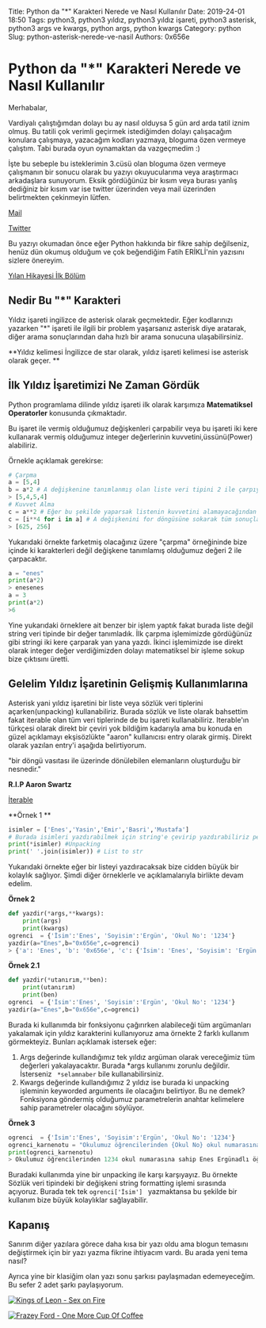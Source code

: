 Title: Python da "*" Karakteri Nerede ve Nasıl Kullanılır
Date: 2019-24-01 18:50
Tags: python3, python3 yıldız, python3 yıldız işareti, python3 asterisk, python3 args ve kwargs, python args, python kwargs
Category: python
Slug: python-asterisk-nerede-ve-nasil
Authors: 0x656e


# Python da "*" Karakteri Nerede ve Nasıl Kullanılır

Merhabalar,

Vardiyalı çalıştığımdan dolayı bu ay nasıl olduysa 5 gün ard arda tatil iznim olmuş. Bu tatili çok verimli geçirmek istediğimden dolayı çalışacağım konulara çalışmaya, yazacağım kodları yazmaya, bloguma özen vermeye çalıştım. Tabi burada oyun oynamaktan da vazgeçmedim :)



İşte bu sebeple bu isteklerimin 3.cüsü olan bloguma özen vermeye çalışmanın bir sonucu olarak bu yazıyı okuyucularıma veya araştırmacı arkadaşlara sunuyorum. Eksik gördüğünüz bir kısım veya burası yanlış dediğiniz bir kısım var ise twitter üzerinden veya mail üzerinden belirtmekten çekinmeyin lütfen.

[Mail](mailto:info@enesergun.net)

[Twitter](twitter.com/0x656e)

Bu yazıyı okumadan önce eğer Python hakkında bir fikre sahip değilseniz, henüz dün okumuş olduğum ve çok beğendiğim Fatih ERİKLİ'nin yazısını sizlere önereyim.



[Yılan Hikayesi İlk Bölüm](https://medium.com/@fthrkl/y%C4%B1lan-hikayesi-i%CC%87lk-b%C3%B6l%C3%BCm-869f212bb1a2)





## Nedir Bu "*"  Karakteri

Yıldız işareti ingilizce de asterisk olarak geçmektedir. Eğer kodlarınızı yazarken "*" işareti ile ilgili bir problem yaşarsanız asterisk diye aratarak, diğer arama sonuçlarından daha hızlı bir arama sonucuna ulaşabilirsiniz.

**Yıldız kelimesi İngilizce de star olarak, yıldız işareti kelimesi ise asterisk olarak geçer. **



## İlk Yıldız İşaretimizi Ne Zaman Gördük

Python programlama dilinde yıldız işareti ilk olarak karşımıza **Matematiksel Operatorler** konusunda çıkmaktadır.

Bu işaret ile vermiş olduğumuz değişkenleri çarpabilir veya bu işareti iki kere kullanarak vermiş olduğumuz integer değerlerinin kuvvetini,üssünü(Power) alabiliriz.

Örnekle açıklamak gerekirse:

```python
# Çarpma
a = [5,4]
b = a*2 # A değişkenine tanımlanmış olan liste veri tipini 2 ile çarpıyoruz.
> [5,4,5,4]
# Kuvvet Alma
c = a**2 # Eğer bu şekilde yaparsak listenin kuvvetini alamayacağından dolayı bizlere zaten hata verecektir.
c = [i**4 for i in a] # A değişkenini for döngüsüne sokarak tüm sonuçları c değişkenine atadım.
> [625, 256]
```

Yukarıdaki örnekte  farketmiş olacağınız üzere "çarpma" örneğininde bize içinde ki karakterleri değil değişkene tanımlamış olduğumuz değeri 2 ile çarpacaktır. 

```python
a = "enes"
print(a*2)
> enesenes
a = 3
print(a*2)
>6
```

Yine yukarıdaki örneklere ait benzer bir işlem yaptık fakat burada liste değil string veri tipinde bir değer tanımladık. İlk çarpma işlemimizde gördüğünüz gibi stringi iki kere çarparak yan yana yazdı. İkinci işlemimizde ise direkt olarak integer değer verdiğimizden dolayı matematiksel bir işleme sokup bize çıktısını üretti.



## Gelelim Yıldız İşaretinin Gelişmiş Kullanımlarına

Asterisk yani yıldız işaretini bir liste veya sözlük veri tiplerini açarken(unpacking) kullanabiliriz. Burada sözlük ve liste olarak bahsettim fakat iterable olan tüm veri tiplerinde de bu işareti kullanabiliriz. Iterable'ın türkçesi olarak direkt bir çeviri yok bildiğim kadarıyla ama bu konuda en güzel açıklamayı ekşisözlükte "aaron" kullanıcısı entry olarak girmiş. Direkt olarak yazılan entry'i aşağıda belirtiyorum.

"bir döngü vasıtası ile üzerinde dönülebilen elemanların oluşturduğu bir nesnedir."

**R.I.P Aaron Swartz**

[İterable](https://eksisozluk.com/iterable--5154245)



**Örnek 1 **

```python
isimler = ['Enes','Yasin','Emir','Basri','Mustafa']
# Burada isimleri yazdırabilmek için string'e çevirip yazdırabiliriz pek tabii fakat konumuz "*" ve bu yolun pekte efektif olduğu söylenemez.
print(*isimler) #Unpacking 
print(' '.join(isimler)) # List to str
```



Yukarıdaki örnekte eğer bir listeyi yazdıracaksak bize cidden büyük bir kolaylık sağlıyor. Şimdi diğer örneklerle ve açıklamalarıyla birlikte devam edelim.

**Örnek 2**

```python
def yazdir(*args,**kwargs):
    print(args)
    print(kwargs)
ogrenci  = {'İsim':'Enes', 'Soyisim':'Ergün', 'Okul No': '1234'}
yazdir(a="Enes",b="0x656e",c=ogrenci)
> {'a': 'Enes', 'b': '0x656e', 'c': {'İsim': 'Enes', 'Soyisim': 'Ergün', 'Okul No': '1234'}}
```

**Örnek 2.1**

```python
def yazdir(*utanırım,**ben):
    print(utanırım)
    print(ben)
ogrenci  = {'İsim':'Enes', 'Soyisim':'Ergün', 'Okul No': '1234'}
yazdir(a="Enes",b="0x656e",c=ogrenci)
```



Burada ki kullanımda bir fonksiyonu çağırırken alabileceği tüm argümanları yakalamak için yıldız karakterini kullanıyoruz ama örnekte 2 farklı kullanım görmekteyiz. Bunları açıklamak istersek eğer:

1. Args değerinde kullandığımız tek yıldız argüman olarak vereceğimiz tüm değerleri yakalayacaktır. Burada *args kullanımı zorunlu değildir. İsterseniz ` *selamnaber`  bile kullanabilirsiniz. 
2. Kwargs değerinde kullandığımız 2 yıldız ise burada ki unpacking işleminin keyworded arguments ile olacağını belirtiyor. Bu ne demek? Fonksiyona göndermiş olduğumuz parametrelerin anahtar kelimelere sahip parametreler olacağını söylüyor.



**Örnek 3**

```python
ogrenci  = {'İsim':'Enes', 'Soyisim':'Ergün', 'Okul No': '1234'}
ogrenci_karnenotu = "Okulumuz öğrencilerinden {Okul No} okul numarasına sahip {İsim} {Soyisim} adlı öğrenci mezun olmaya hak kazanmıştır.".format(**ogrenci)
print(ogrenci_karnenotu)
> Okulumuz öğrencilerinden 1234 okul numarasına sahip Enes Ergünadlı öğrenci mezun olmaya hak kazanmıştır.
```

Buradaki kullanımda yine bir unpacking ile karşı karşıyayız. Bu örnekte Sözlük veri tipindeki bir değişkeni string formatting işlemi sırasında açıyoruz. Burada tek tek `ogrenci['İsim'] ` yazmaktansa bu şekilde bir kullanım bize büyük kolaylıklar sağlayabilir.



## Kapanış

Sanırım diğer yazılara görece daha kısa bir yazı oldu ama blogun temasını değiştirmek için bir yazı yazma fikrine ihtiyacım vardı. Bu arada yeni tema nasıl?

Ayrıca yine bir klasiğim olan yazı sonu şarkısı paylaşmadan edemeyeceğim. Bu sefer 2 adet şarkı paylaşıyorum.

[![Kings of Leon - Sex on Fire](https://i.ytimg.com/vi/RF0HhrwIwp0/hqdefault.jpg)](https://www.youtube.com/watch?v=RF0HhrwIwp0)

[![Frazey Ford - One More Cup Of Coffee](https://i.ytimg.com/vi/3oMb06O2wXo/hqdefault.jpg)](https://i.ytimg.com/vi/3oMb06O2wXo/hqdefault.jpg)